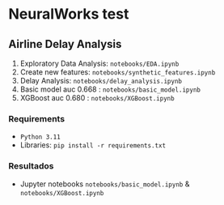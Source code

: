 # NeuralWorks test

## Airline Delay Analysis

1. Exploratory Data Analysis: `notebooks/EDA.ipynb`
2. Create new features: `notebooks/synthetic_features.ipynb`
3. Delay Analysis: `notebooks/delay_analysis.ipynb`
4. Basic model auc 0.668 : `notebooks/basic_model.ipynb`
5. XGBoost auc 0.680 : `notebooks/XGBoost.ipynb`

### Requirements
* `Python 3.11`
* Libraries: `pip install -r requirements.txt`

### Resultados
* Jupyter notebooks `notebooks/basic_model.ipynb` & `notebooks/XGBoost.ipynb`